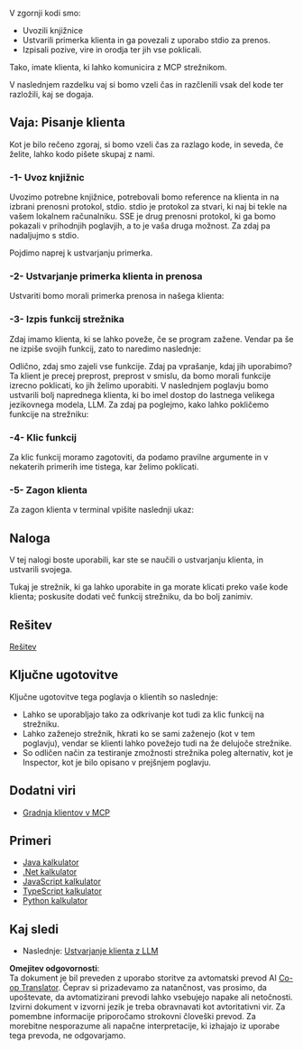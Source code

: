 <!--
CO_OP_TRANSLATOR_METADATA:
{
  "original_hash": "2342baa570312086fc19edcf41320250",
  "translation_date": "2025-06-17T16:18:21+00:00",
  "source_file": "03-GettingStarted/02-client/README.md",
  "language_code": "sl"
}
-->
V zgornji kodi smo:

- Uvozili knjižnice
- Ustvarili primerka klienta in ga povezali z uporabo stdio za prenos.
- Izpisali pozive, vire in orodja ter jih vse poklicali.

Tako, imate klienta, ki lahko komunicira z MCP strežnikom.

V naslednjem razdelku vaj si bomo vzeli čas in razčlenili vsak del kode ter razložili, kaj se dogaja.

## Vaja: Pisanje klienta

Kot je bilo rečeno zgoraj, si bomo vzeli čas za razlago kode, in seveda, če želite, lahko kodo pišete skupaj z nami.

### -1- Uvoz knjižnic

Uvozimo potrebne knjižnice, potrebovali bomo reference na klienta in na izbrani prenosni protokol, stdio. stdio je protokol za stvari, ki naj bi tekle na vašem lokalnem računalniku. SSE je drug prenosni protokol, ki ga bomo pokazali v prihodnjih poglavjih, a to je vaša druga možnost. Za zdaj pa nadaljujmo s stdio.

Pojdimo naprej k ustvarjanju primerka.

### -2- Ustvarjanje primerka klienta in prenosa

Ustvariti bomo morali primerka prenosa in našega klienta:

### -3- Izpis funkcij strežnika

Zdaj imamo klienta, ki se lahko poveže, če se program zažene. Vendar pa še ne izpiše svojih funkcij, zato to naredimo naslednje:

Odlično, zdaj smo zajeli vse funkcije. Zdaj pa vprašanje, kdaj jih uporabimo? Ta klient je precej preprost, preprost v smislu, da bomo morali funkcije izrecno poklicati, ko jih želimo uporabiti. V naslednjem poglavju bomo ustvarili bolj naprednega klienta, ki bo imel dostop do lastnega velikega jezikovnega modela, LLM. Za zdaj pa poglejmo, kako lahko pokličemo funkcije na strežniku:

### -4- Klic funkcij

Za klic funkcij moramo zagotoviti, da podamo pravilne argumente in v nekaterih primerih ime tistega, kar želimo poklicati.

### -5- Zagon klienta

Za zagon klienta v terminal vpišite naslednji ukaz:

## Naloga

V tej nalogi boste uporabili, kar ste se naučili o ustvarjanju klienta, in ustvarili svojega.

Tukaj je strežnik, ki ga lahko uporabite in ga morate klicati preko vaše kode klienta; poskusite dodati več funkcij strežniku, da bo bolj zanimiv.

## Rešitev

[Rešitev](./solution/README.md)

## Ključne ugotovitve

Ključne ugotovitve tega poglavja o klientih so naslednje:

- Lahko se uporabljajo tako za odkrivanje kot tudi za klic funkcij na strežniku.
- Lahko zaženejo strežnik, hkrati ko se sami zaženejo (kot v tem poglavju), vendar se klienti lahko povežejo tudi na že delujoče strežnike.
- So odličen način za testiranje zmožnosti strežnika poleg alternativ, kot je Inspector, kot je bilo opisano v prejšnjem poglavju.

## Dodatni viri

- [Gradnja klientov v MCP](https://modelcontextprotocol.io/quickstart/client)

## Primeri

- [Java kalkulator](../samples/java/calculator/README.md)
- [.Net kalkulator](../../../../03-GettingStarted/samples/csharp)
- [JavaScript kalkulator](../samples/javascript/README.md)
- [TypeScript kalkulator](../samples/typescript/README.md)
- [Python kalkulator](../../../../03-GettingStarted/samples/python)

## Kaj sledi

- Naslednje: [Ustvarjanje klienta z LLM](/03-GettingStarted/03-llm-client/README.md)

**Omejitev odgovornosti**:  
Ta dokument je bil preveden z uporabo storitve za avtomatski prevod AI [Co-op Translator](https://github.com/Azure/co-op-translator). Čeprav si prizadevamo za natančnost, vas prosimo, da upoštevate, da avtomatizirani prevodi lahko vsebujejo napake ali netočnosti. Izvirni dokument v izvorni jezik je treba obravnavati kot avtoritativni vir. Za pomembne informacije priporočamo strokovni človeški prevod. Za morebitne nesporazume ali napačne interpretacije, ki izhajajo iz uporabe tega prevoda, ne odgovarjamo.